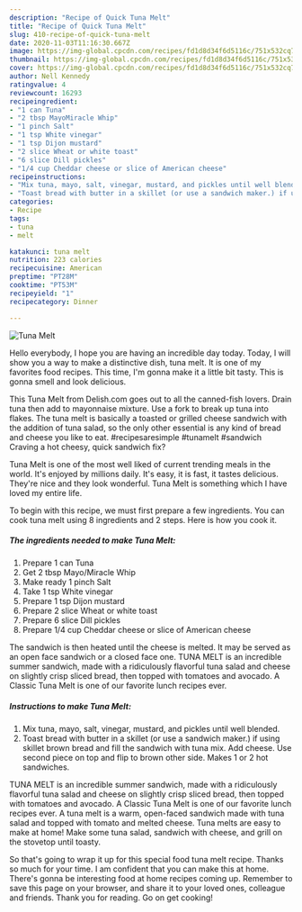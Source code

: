 ```yaml
---
description: "Recipe of Quick Tuna Melt"
title: "Recipe of Quick Tuna Melt"
slug: 410-recipe-of-quick-tuna-melt
date: 2020-11-03T11:16:30.667Z
image: https://img-global.cpcdn.com/recipes/fd1d8d34f6d5116c/751x532cq70/tuna-melt-recipe-main-photo.jpg
thumbnail: https://img-global.cpcdn.com/recipes/fd1d8d34f6d5116c/751x532cq70/tuna-melt-recipe-main-photo.jpg
cover: https://img-global.cpcdn.com/recipes/fd1d8d34f6d5116c/751x532cq70/tuna-melt-recipe-main-photo.jpg
author: Nell Kennedy
ratingvalue: 4
reviewcount: 16293
recipeingredient:
- "1 can Tuna"
- "2 tbsp MayoMiracle Whip"
- "1 pinch Salt"
- "1 tsp White vinegar"
- "1 tsp Dijon mustard"
- "2 slice Wheat or white toast"
- "6 slice Dill pickles"
- "1/4 cup Cheddar cheese or slice of American cheese"
recipeinstructions:
- "Mix tuna, mayo, salt, vinegar, mustard, and pickles until well blended."
- "Toast bread with butter in a skillet (or use a sandwich maker.) if using skillet brown bread and fill the sandwich with tuna mix. Add cheese. Use second piece on top and flip to brown other side. Makes 1 or 2 hot sandwiches."
categories:
- Recipe
tags:
- tuna
- melt

katakunci: tuna melt 
nutrition: 223 calories
recipecuisine: American
preptime: "PT28M"
cooktime: "PT53M"
recipeyield: "1"
recipecategory: Dinner

---
```



![Tuna Melt](https://img-global.cpcdn.com/recipes/fd1d8d34f6d5116c/751x532cq70/tuna-melt-recipe-main-photo.jpg)

Hello everybody, I hope you are having an incredible day today. Today, I will show you a way to make a distinctive dish, tuna melt. It is one of my favorites food recipes. This time, I'm gonna make it a little bit tasty. This is gonna smell and look delicious.

This Tuna Melt from Delish.com goes out to all the canned-fish lovers. Drain tuna then add to mayonnaise mixture. Use a fork to break up tuna into flakes. The tuna melt is basically a toasted or grilled cheese sandwich with the addition of tuna salad, so the only other essential is any kind of bread and cheese you like to eat. #recipesaresimple #tunamelt #sandwich Craving a hot cheesy, quick sandwich fix?

Tuna Melt is one of the most well liked of current trending meals in the world. It's enjoyed by millions daily. It's easy, it is fast, it tastes delicious. They're nice and they look wonderful. Tuna Melt is something which I have loved my entire life.


To begin with this recipe, we must first prepare a few ingredients. You can cook tuna melt using 8 ingredients and 2 steps. Here is how you cook it.

<!--inarticleads1-->

##### The ingredients needed to make Tuna Melt:

1. Prepare 1 can Tuna
1. Get 2 tbsp Mayo/Miracle Whip
1. Make ready 1 pinch Salt
1. Take 1 tsp White vinegar
1. Prepare 1 tsp Dijon mustard
1. Prepare 2 slice Wheat or white toast
1. Prepare 6 slice Dill pickles
1. Prepare 1/4 cup Cheddar cheese or slice of American cheese


The sandwich is then heated until the cheese is melted. It may be served as an open face sandwich or a closed face one. TUNA MELT is an incredible summer sandwich, made with a ridiculously flavorful tuna salad and cheese on slightly crisp sliced bread, then topped with tomatoes and avocado. A Classic Tuna Melt is one of our favorite lunch recipes ever. 

<!--inarticleads2-->

##### Instructions to make Tuna Melt:

1. Mix tuna, mayo, salt, vinegar, mustard, and pickles until well blended.
1. Toast bread with butter in a skillet (or use a sandwich maker.) if using skillet brown bread and fill the sandwich with tuna mix. Add cheese. Use second piece on top and flip to brown other side. Makes 1 or 2 hot sandwiches.


TUNA MELT is an incredible summer sandwich, made with a ridiculously flavorful tuna salad and cheese on slightly crisp sliced bread, then topped with tomatoes and avocado. A Classic Tuna Melt is one of our favorite lunch recipes ever. A tuna melt is a warm, open-faced sandwich made with tuna salad and topped with tomato and melted cheese. Tuna melts are easy to make at home! Make some tuna salad, sandwich with cheese, and grill on the stovetop until toasty. 

So that's going to wrap it up for this special food tuna melt recipe. Thanks so much for your time. I am confident that you can make this at home. There's gonna be interesting food at home recipes coming up. Remember to save this page on your browser, and share it to your loved ones, colleague and friends. Thank you for reading. Go on get cooking!
